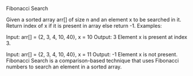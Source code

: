 Fibonacci Search

Given a sorted array arr[] of size n and an element x to be searched in it. Return index of x if it is present in array else return -1.
Examples:

Input:  arr[] = {2, 3, 4, 10, 40}, x = 10
Output:  3
Element x is present at index 3.

Input:  arr[] = {2, 3, 4, 10, 40}, x = 11
Output:  -1
Element x is not present.
Fibonacci Search is a  comparison-based technique that uses Fibonacci numbers to search an element in a sorted array.



